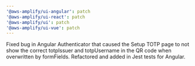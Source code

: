 ```yaml
---
'@aws-amplify/ui-angular': patch
'@aws-amplify/ui-react': patch
'@aws-amplify/ui': patch
'@aws-amplify/ui-vue': patch
---
```


Fixed bug in Angular Authenticator that caused the Setup TOTP page to not show the correct totpIssuer and totpUsername in the QR code when overwritten by formFields. Refactored and added in Jest tests for Angular.
